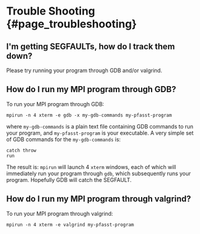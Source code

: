 # Trouble Shooting                                                           {#page_troubleshooting}

## I'm getting SEGFAULTs, how do I track them down?

Please try running your program through GDB and/or valgrind.

## How do I run my MPI program through GDB?

To run your MPI program through GDB:

    mpirun -n 4 xterm -e gdb -x my-gdb-commands my-pfasst-program

where `my-gdb-commands` is a plain text file containing GDB commands
to run your program, and `my-pfasst-program` is your executable.  A
very simple set of GDB commands for the `my-gdb-commands` is:

    catch throw
    run

The result is: `mpirun` will launch 4 `xterm` windows, each of which
will immediately run your program through `gdb`, which subsequently
runs your program.  Hopefully GDB will catch the SEGFAULT.

## How do I run my MPI program through valgrind?

To run your MPI program through valgrind:

    mpirun -n 4 xterm -e valgrind my-pfasst-program








